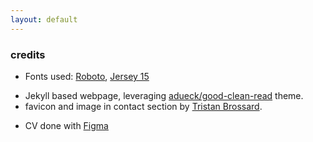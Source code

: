 ```yaml
---
layout: default
---
```


### credits

- Fonts used: [Roboto](https://fonts.google.com/specimen/Roboto), [Jersey 15](https://fonts.google.com/specimen/Jersey+15)
<!-- * Fonts used: [Noto Sans](http://iotic.com/averia/), [Averia Serif Libre](http://iotic.com/averia/) -->
- Jekyll based webpage, leveraging [adueck/good-clean-read](https://github.com/adueck/good-clean-read) theme.
- favicon and image in contact section by [Tristan Brossard](http://tristanbrossard.vsble.me/).
<!-- - CV done with [LaTeX](https://www.latex-project.org/) and [Deedy Resume template](https://github.com/deedy/Deedy-Resume). -->
- CV done with [Figma](https://figma.com)
